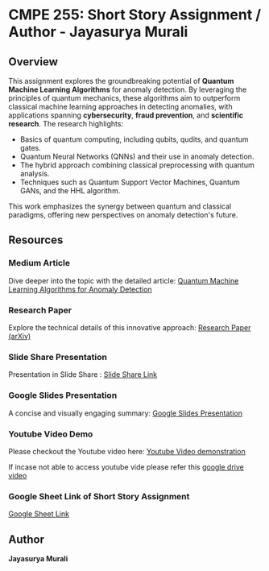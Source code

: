 # CMPE 255: Short Story Assignment / Author - Jayasurya Murali

## Overview
This assignment explores the groundbreaking potential of **Quantum Machine Learning Algorithms** for anomaly detection. By leveraging the principles of quantum mechanics, these algorithms aim to outperform classical machine learning approaches in detecting anomalies, with applications spanning **cybersecurity**, **fraud prevention**, and **scientific research**. The research highlights:

- Basics of quantum computing, including qubits, qudits, and quantum gates.
- Quantum Neural Networks (QNNs) and their use in anomaly detection.
- The hybrid approach combining classical preprocessing with quantum analysis.
- Techniques such as Quantum Support Vector Machines, Quantum GANs, and the HHL algorithm.

This work emphasizes the synergy between quantum and classical paradigms, offering new perspectives on anomaly detection's future.

## Resources

### Medium Article
Dive deeper into the topic with the detailed article:
[Quantum Machine Learning Algorithms for Anomaly Detection](https://medium.com/@jayasurya141296/quantum-machine-learning-algorithms-for-anomaly-detection-d08cc8819b4c)

### Research Paper
Explore the technical details of this innovative approach:
[Research Paper (arXiv)](https://arxiv.org/pdf/2408.11047)

### Slide Share Presentation
Presentation in Slide Share :
[ Slide Share Link](https://www.slideshare.net/slideshow/quantum-machine-learning-algorithms-for-anomaly-detection-1-pptx/273825502)

### Google Slides Presentation
A concise and visually engaging summary:
[Google Slides Presentation](https://docs.google.com/presentation/d/1mTY2NQ45jtvcM95Tys44wLE-0VUHGDDar1uWKg9vAhU/edit?usp=sharing)

### Youtube Video Demo
Please checkout the Youtube video here:
[Youtube Video demonstration](https://youtu.be/kPV_2rnE634)

If incase not able to access youtube vide please refer this [google drive video](https://drive.google.com/file/d/1CsYVTCRCJofTuviXihNfDEc26mWai4qq/view?usp=sharing)

### Google Sheet Link of Short Story Assignment
[Google Sheet Link](https://docs.google.com/spreadsheets/d/1T0TPmQz79Rp8eoIW_pUPBmBwfYoXjwD_lPWtcbwJbhM/edit?gid=174104810#gid=174104810)





## Author
**Jayasurya Murali**

